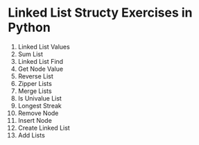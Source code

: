 # Linked List Structy Exercises in Python

1. Linked List Values
2. Sum List
3. Linked List Find
4. Get Node Value
5. Reverse List
6. Zipper Lists
7. Merge Lists
8. Is Univalue List
9. Longest Streak
10. Remove Node
11. Insert Node
12. Create Linked List
13. Add Lists

